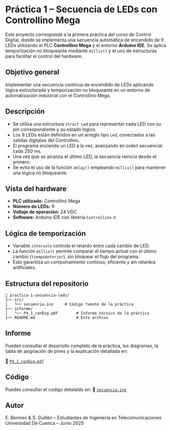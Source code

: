 # Práctica 1 – Secuencia de LEDs con Controllino Mega

Este proyecto corresponde a la primera práctica del curso de Control Digital, donde se implementa una secuencia automática de encendido de 9 LEDs utilizando el PLC **Controllino Mega** y el entorno **Arduino IDE**. Se aplica temporización no bloqueante mediante `millis()` y el uso de estructuras para facilitar el control del hardware.

## Objetivo general

Implementar una secuencia continua de encendido de LEDs aplicando lógica estructurada y temporización no bloqueante en un entorno de automatización industrial con el Controllino Mega.

## Descripción

- Se utiliza una estructura `struct Led` para representar cada LED con su pin correspondiente y su estado lógico.
- Los 9 LEDs están definidos en un arreglo tipo `Led`, conectados a las salidas digitales del Controllino.
- El programa enciende un LED a la vez, avanzando en orden secuencial cada 250 ms.
- Una vez que se alcanza el último LED, la secuencia reinicia desde el primero.
- Se evita el uso de la función `delay()` empleando `millis()` para mantener una lógica no bloqueante.

## Vista del hardware

- **PLC utilizado:** Controllino Mega
- **Número de LEDs:** 9
- **Voltaje de operación:** 24 VDC
- **Software:** Arduino IDE con librería `Controllino.h`

## Lógica de temporización

- Variable `intervalo` controla el retardo entre cada cambio de LED.
- La función `millis()` permite comparar el tiempo actual con el último cambio (`tiempoAnterior`), sin bloquear el flujo del programa.
- Esto garantiza un comportamiento continuo, eficiente y sin retardos artificiales.


##  Estructura del repositorio

```
📁 practica-1-secuencia-leds/
├── src/
│   └── secuencia.ino     # Código fuente de la práctica
├── informe/
│   └── P4_1_conDig.pdf        # Informe técnico de la práctica
├── README.md                  # Este archivo
```


## Informe

Puedes consultar el desarrollo completo de la práctica, los diagramas, la tabla de asignación de pines y la explicación detallada en:

📄 [`P4_1_conDig.pdf`](./P4_1_conDig.pdf)

## Código

Puedes consultar el codigo detalaldo en:
📄 [`secuencia.ino`](./secuencia/secuencia.ino)

## Autor

E. Bermeo & S. Guillén – Estudiantes de Ingeniería en Telecomunicaciones  
Universidad De Cuenca – Junio 2025
